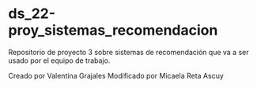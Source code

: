 ﻿# ds_22-proy_sistemas_recomendacion
Repositorio de proyecto 3 sobre sistemas de recomendación que va a ser usado por el equipo de trabajo.

Creado por Valentina Grajales
Modificado por Micaela Reta Ascuy
